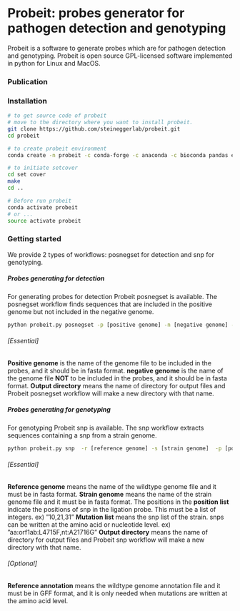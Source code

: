 # Probeit: probes generator for pathogen detection and genotyping
Probeit is a software to generate probes which are for pathogen detection and genotyping. Probeit is open source GPL-licensed software implemented in python for Linux and MacOS.

### Publication

### Installation
```sh
# to get source code of probeit 
# move to the directory where you want to install probeit.
git clone https://github.com/steineggerlab/probeit.git
cd probeit

# to create probeit environment
conda create -n probeit -c conda-forge -c anaconda -c bioconda pandas entrez-direct fire primer3-py bedtools  mmseqs2 seqkit genmap primer3 biopython

# to initiate setcover
cd set cover
make
cd ..

# Before run probeit 
conda activate probeit  
# or ...
source activate probeit
```
### Getting started
We provide 2 types of workflows: posnegset for detection and snp for genotyping.
##### Probes generating for detection
For generating probes for detection Probeit posnegset is available. The posnegset  workflow finds sequences that are included in the positive genome but not included in the negative genome.
```sh
python probeit.py posnegset -p [positive genome] -n [negative genome] -o [output directory]
```
###### [Essential]
**Positive genome** is the name of the genome file to be included in the probes, and it should be in fasta format.
**negative genome**  is the name of the genome file **NOT** to be included in the probes, and it should be in fasta format.
**Output directory** means the name of directory for output files and Probeit posnegset workflow will make a new directory with that name. 

##### Probes generating for genotyping 
For genotyping Probeit snp is available. The snp workflow extracts sequences containing a snp from a strain genome.
```sh
python probeit.py snp  -r [reference genome] -s [strain genome]  -p [position list] -m [mutation list]  -o [output directory] -a [reference annotation]
```
###### [Essential]
**Reference genome** means the name of the wildtype genome file and it must be in fasta format.
**Strain genome** means the name of the strain genome file and it must be in fasta format.
The positions in the **position list** indicate the positions of snp in the ligation probe. This must be a list of integers. ex) ”10,21,31”
**Mutation list** means the snp list of the strain. snps can be written at the amino acid or nucleotide level. ex) ”aa:orf1ab:L4715F,nt:A21716G”
**Output directory** means the name of directory for output files and Probeit snp workflow will make a new directory with that name. 
###### [Optional]
**Reference annotation** means the wildtype genome annotation file and it must be in GFF format, and it is only needed when mutations are written at the amino acid level.

